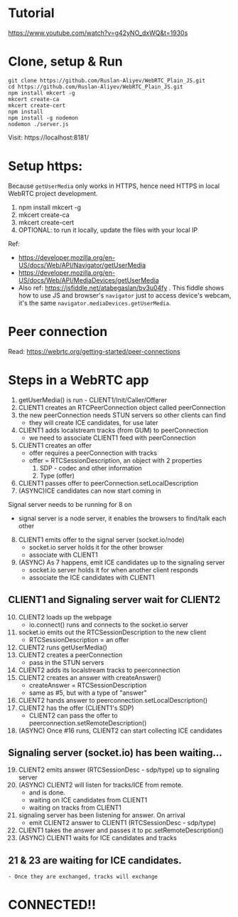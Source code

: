 # Tutorial

https://www.youtube.com/watch?v=g42yNO_dxWQ&t=1930s

# Clone, setup & Run

```
git clone https://github.com/Ruslan-Aliyev/WebRTC_Plain_JS.git
cd https://github.com/Ruslan-Aliyev/WebRTC_Plain_JS.git
npm install mkcert -g
mkcert create-ca
mkcert create-cert
npm install
npm install -g nodemon
nodemon ./server.js
```

Visit: https://localhost:8181/

# Setup https:

Because `getUserMedia` only works in HTTPS, hence need HTTPS in local WebRTC project development.

1. npm install mkcert -g
2. mkcert create-ca
3. mkcert create-cert
4. OPTIONAL: to run it locally, update the files with your local IP

Ref:

- https://developer.mozilla.org/en-US/docs/Web/API/Navigator/getUserMedia
- https://developer.mozilla.org/en-US/docs/Web/API/MediaDevices/getUserMedia
- Also ref: https://jsfiddle.net/atabegaslan/bv3u04fy . This fiddle shows how to use JS and browser's `navigator` just to access device's webcam, it's the same `navigator.mediaDevices.getUserMedia`.

# Peer connection

Read: https://webrtc.org/getting-started/peer-connections

# Steps in a WebRTC app
1. getUserMedia() is run - CLIENT1/Init/Caller/Offerer
2. CLIENT1 creates an RTCPeerConnection object called peerConnection
3. the new peerConnection needs STUN servers so other clients can find
    - they will create ICE candidates, for use later
4. CLIENT1 adds localstream tracks (from GUM) to peerConnection
    - we need to associate CLIENT1 feed with peerConnection
5. CLIENT1 creates an offer
    - offer requires a peerConnection with tracks
    - offer = RTCSessionDescription, an object with 2 properties
        1. SDP - codec and other information
        2. Type (offer)
6. CLIENT1 passes offer to peerConnection.setLocalDescription
7. (ASYNC)ICE candidates can now start coming in

Signal server needs to be running for 8 on
- signal server is a node server, it enables the browsers to find/talk each other

8. CLIENT1 emits offer to the signal server (socket.io/node)
    - socket.io server holds it for the other browser
    - associate with CLIENT1
9. (ASYNC) As 7 happens, emit ICE candidates up to the signaling server
    - socket.io server holds it for when another client responds
    - associate the ICE candidates with CLIENT1

## CLIENT1 and Signaling server wait for CLIENT2

10. CLIENT2 loads up the webpage 
    - io.connect() runs and connects to the socket.io server
11. socket.io emits out the RTCSessionDescription to the new client
    - RTCSessionDescription = an offer
12. CLIENT2 runs getUserMedia()
13. CLIENT2 creates a peerConnection
    - pass in the STUN servers 
14. CLIENT2 adds its localstream tracks to peerconnection
15. CLIENT2 creates an answer with createAnswer()
    - createAnswer = RTCSessionDescription 
    - same as #5, but with a type of "answer"
16. CLIENT2 hands answer to peerconnection.setLocalDescription()
17. CLIENT2 has the offer (CLIENT1's SDP)
    - CLIENT2 can pass the offer to peerconnection.setRemoteDescription()
18. (ASYNC) Once #16 runs, CLIENT2 can start collecting ICE candidates 

## Signaling server (socket.io) has been waiting...

19. CLIENT2 emits answer (RTCSessionDesc - sdp/type) up to signaling server
20. (ASYNC) CLIENT2 will listen for tracks/ICE from remote. 
    - and is done. 
    - waiting on ICE candidates from CLIENT1
    - waiting on tracks from CLIENT1
21. signaling server has been listening for answer. On arrival
    - emit CLIENT2 answer to CLIENT1 (RTCSessionDesc - sdp/type)
22. CLIENT1 takes the answer and passes it to pc.setRemoteDescription()
23. (ASYNC) CLIENT1 waits for ICE candidates and tracks

## 21 & 23 are waiting for ICE candidates. 
    - Once they are exchanged, tracks will exchange
# CONNECTED!!
